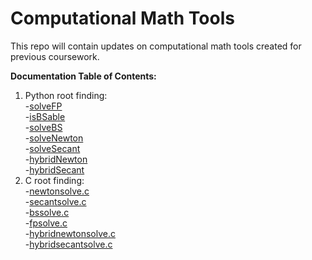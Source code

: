 # Computational Math Tools  
  
This repo will contain updates on computational math tools created for previous coursework.  

**Documentation Table of Contents:**  

 1. Python root finding:  
	-[solveFP](https://github.com/DryToaster/math4610/blob/main/doc/rootfinding.py/solvefp.md)  
	-[isBSable](https://github.com/DryToaster/math4610/blob/main/doc/rootfinding.py/isbsable.md)  
	-[solveBS](https://github.com/DryToaster/math4610/blob/main/doc/rootfinding.py/solvebs.md)  
	-[solveNewton](https://github.com/DryToaster/math4610/blob/main/doc/rootfinding.py/solvenewton.md)  
	-[solveSecant](https://github.com/DryToaster/math4610/blob/main/doc/rootfinding.py/solvesecant.md)  
	-[hybridNewton](https://github.com/DryToaster/math4610/blob/main/doc/rootfinding.py/hybridnewton.md)  
	-[hybridSecant](https://github.com/DryToaster/math4610/blob/main/doc/rootfinding.py/hybridsecant.md)  
2. C root finding:  
	-[newtonsolve.c](https://github.com/DryToaster/math4610/blob/main/doc/rootfinding.a/newtonsolve.c.md)  
	-[secantsolve.c](https://github.com/DryToaster/math4610/blob/main/doc/rootfinding.a/secantsolve.c.md)  
	-[bssolve.c](https://github.com/DryToaster/math4610/blob/main/doc/rootfinding.a/bssolve.c.md)  
	-[fpsolve.c](https://github.com/DryToaster/math4610/blob/main/doc/rootfinding.a/fpsolve.c.md)  
	-[hybridnewtonsolve.c](https://github.com/DryToaster/math4610/blob/main/doc/rootfinding.a/hybridnewtonsolve.c.md)  
	-[hybridsecantsolve.c](https://github.com/DryToaster/math4610/blob/main/doc/rootfinding.a/hybridsecantsolve.c.md)  
